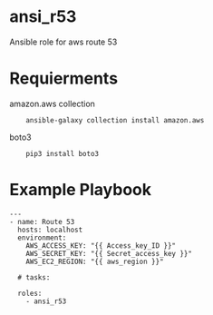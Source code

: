 # ansi_r53
Ansible role for aws route 53

# Requierments

amazon.aws collection
````
    ansible-galaxy collection install amazon.aws
````
boto3
````
    pip3 install boto3
````

# Example Playbook
````
---
- name: Route 53
  hosts: localhost
  environment:
    AWS_ACCESS_KEY: "{{ Access_key_ID }}"
    AWS_SECRET_KEY: "{{ Secret_access_key }}"
    AWS_EC2_REGION: "{{ aws_region }}"

  # tasks: 
  
  roles:
    - ansi_r53

````
